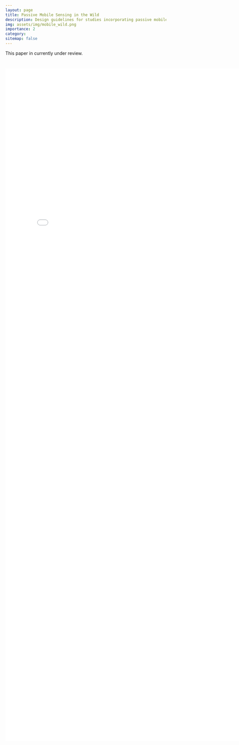 ```yaml
---
layout: page
title: Passive Mobile Sensing in the Wild
description: Design guidelines for studies incorporating passive mobile sensing in the wild.
img: assets/img/mobile_wild.png
importance: 2
category: 
sitemap: false
---
```


This paper in currently under review.


<h1 class="post-title"><a href="/assets/pdf/mobilesensing.pdf" target="_blank" rel="noopener noreferrer" class="float-right"><i class="fas fa-file-pdf"></i></a></h1>

<embed src="/assets/pdf/mobilesensing.pdf" width="800px" height="2100px" />